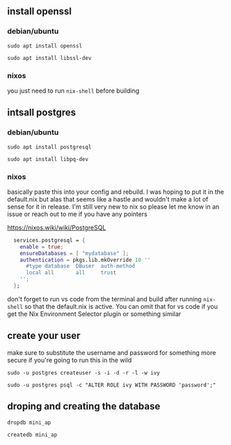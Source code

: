 ## install openssl

### debian/ubuntu

```shell
sudo apt install openssl
```
```shell
sudo apt install libssl-dev
```

### nixos

you just need to run `nix-shell` before building

## intsall postgres

### debian/ubuntu

```shell
sudo apt install postgresql
```
```shell
sudo apt install libpq-dev
```

### nixos

basically paste this into your config and rebuild. I was hoping to put it in the default.nix but alas that seems like a hastle and wouldn't make a lot of sense for it in release. I'm still very new to nix so please let me know in an issue or reach out to me if you have any pointers

https://nixos.wiki/wiki/PostgreSQL

```nix
  services.postgresql = {
    enable = true;
    ensureDatabases = [ "mydatabase" ];
    authentication = pkgs.lib.mkOverride 10 ''
      #type database  DBuser  auth-method
      local all       all     trust
    '';
  };
```

don't forget to run vs code from the terminal and build after running `nix-shell` so that the default.nix is active. You can omit that for vs code if you get the Nix Environment Selector plugin or something similar

## create your user 
make sure to substitute the username and password for something more secure if you're going to run this in the wild

```shell
sudo -u postgres createuser -s -i -d -r -l -w ivy
```
```shell
sudo -u postgres psql -c "ALTER ROLE ivy WITH PASSWORD 'password';"
```

## droping and creating the database

```shell
dropdb mini_ap
```
```shell
createdb mini_ap
```

